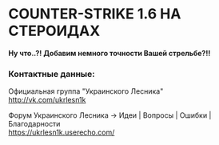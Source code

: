 COUNTER-STRIKE 1.6 НА СТЕРОИДАХ
===============================

**Ну что..?! Добавим немного точности Вашей стрельбе?!!**

### Контактные данные:

Официальная группа "Украинского Лесника"<br>http://vk.com/ukrlesn1k

Форум Украинского Лесника → Идеи | Вопросы | Ошибки | Благодарности<br>https://ukrlesn1k.userecho.com/
